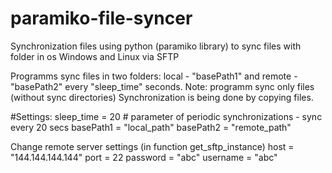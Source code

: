# paramiko-file-syncer
Synchronization files using python (paramiko library) to sync files with folder in os Windows and Linux via SFTP

Programms sync files in two folders: local - "basePath1" and remote - "basePath2" every "sleep_time" seconds.
Note: programm sync only files (without sync directories)
Synchronization is being done by copying files.

#Settings:
sleep_time = 20 # parameter of periodic synchronizations - sync every 20 secs
basePath1 = "local_path"
basePath2 = "remote_path"

Change remote server settings (in function get_sftp_instance)
host = "144.144.144.144"
port = 22
password = "abc"
username = "abc"
